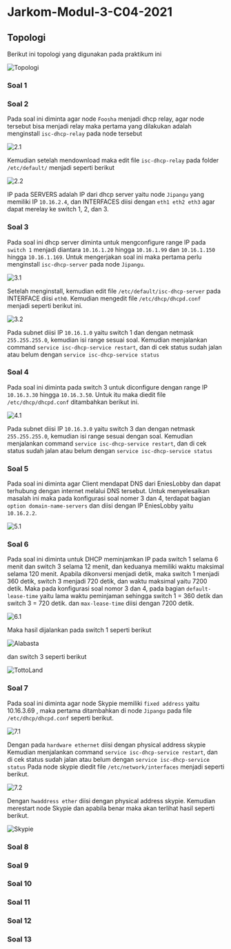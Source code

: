 # Jarkom-Modul-3-C04-2021

## Topologi
Berikut ini topologi yang digunakan pada praktikum ini

![Topologi](/img/Topologi.png)

### Soal 1

### Soal 2
Pada soal ini diminta agar node `Foosha` menjadi dhcp relay, agar node tersebut bisa menjadi relay maka pertama yang dilakukan adalah menginstall `isc-dhcp-relay` pada node tersebut

![2.1](/img/2.1.png)

Kemudian setelah mendownload maka edit file `isc-dhcp-relay` pada folder `/etc/default/` menjadi seperti berikut

![2.2](/img/2.2.png)

IP pada SERVERS adalah IP dari dhcp server yaitu node `Jipangu` yang memiliki IP `10.16.2.4`, dan INTERFACES diisi dengan `eth1 eth2 eth3` agar dapat merelay ke switch 1, 2, dan 3.

### Soal 3
Pada soal ini dhcp server diminta untuk mengconfigure range IP pada `switch 1` menjadi diantara `10.16.1.20` hingga `10.16.1.99` dan `10.16.1.150` hingga `10.16.1.169`.
Untuk mengerjakan soal ini maka pertama perlu menginstall `isc-dhcp-server` pada node `Jipangu`. 

![3.1](/img/3.1.png)

Setelah menginstall, kemudian edit file `/etc/default/isc-dhcp-server` pada INTERFACE diisi `eth0`. Kemudian mengedit file `/etc/dhcp/dhcpd.conf` menjadi seperti berikut ini.

![3.2](/img/3.2.png)

Pada subnet diisi IP `10.16.1.0` yaitu switch 1 dan dengan netmask `255.255.255.0`, kemudian isi range sesuai soal. 
Kemudian menjalankan command `service isc-dhcp-service restart`, dan di cek status sudah jalan atau belum dengan `service isc-dhcp-service status`

### Soal 4
Pada soal ini diminta pada switch 3 untuk diconfigure dengan range IP `10.16.3.30` hingga `10.16.3.50`. Untuk itu maka diedit file `/etc/dhcp/dhcpd.conf` ditambahkan berikut ini.

![4.1](/img/4.1.png)

Pada subnet diisi IP `10.16.3.0` yaitu switch 3 dan dengan netmask `255.255.255.0`, kemudian isi range sesuai dengan soal.
Kemudian menjalankan command `service isc-dhcp-service restart`, dan di cek status sudah jalan atau belum dengan `service isc-dhcp-service status`

### Soal 5
Pada soal ini diminta agar Client mendapat DNS dari EniesLobby dan dapat terhubung dengan internet melalui DNS tersebut. Untuk menyelesaikan masalah ini maka pada konfigurasi soal nomer 3 dan 4, terdapat bagian `option domain-name-servers` dan diisi dengan IP EniesLobby yaitu `10.16.2.2`.

![5.1](/img/5.1.png)

### Soal 6
Pada soal ini diminta untuk DHCP meminjamkan IP pada switch 1 selama 6 menit dan switch 3 selama 12 menit, dan keduanya memiliki waktu maksimal selama 120 menit. Apabila dikonversi menjadi detik, maka switch 1 menjadi 360 detik, switch 3 menjadi 720 detik, dan waktu maksimal yaitu 7200 detik. Maka pada konfigurasi soal nomor 3 dan 4, pada bagian `default-lease-time` yaitu lama waktu peminjaman sehingga switch 1 = 360 detik dan switch 3 = 720 detik. dan `max-lease-time` diisi dengan 7200 detik.

![6.1](/img/6.1.png)

Maka hasil dijalankan pada switch 1 seperti berikut

![Alabasta](/img/Client.png)

dan switch 3 seperti berikut

![TottoLand](/img/TottoLand.png)

### Soal 7
Pada soal ini diminta agar node Skypie memiliki `fixed address` yaitu 10.16.3.69 , maka pertama ditambahkan di node `Jipangu` pada file `/etc/dhcp/dhcpd.conf` seperti berikut.

![7.1](/img/7.1.png)

Dengan pada `hardware ethernet` diisi dengan physical address skypie
Kemudian menjalankan command `service isc-dhcp-service restart`, dan di cek status sudah jalan atau belum dengan `service isc-dhcp-service status`
Pada node skypie diedit file `/etc/network/interfaces` menjadi seperti berikut.

![7.2](/img/7.2.png)

Dengan `hwaddress ether` diisi dengan physical address skypie.
Kemudian merestart node Skypie dan apabila benar maka akan terlihat hasil seperti berikut.

![Skypie](/img/Skypie.png)

### Soal 8

### Soal 9

### Soal 10

### Soal 11

### Soal 12

### Soal 13

